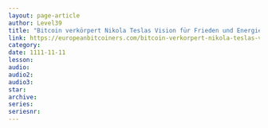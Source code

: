 ```yaml
---
layout: page-article
author: Level39
title: "Bitcoin verkörpert Nikola Teslas Vision für Frieden und Energieüberfluss"
link: https://europeanbitcoiners.com/bitcoin-verkorpert-nikola-teslas-vision-fur-frieden-und-energieuberfluss/
category: 
date: 1111-11-11
lesson: 
audio: 
audio2: 
audio3: 
star: 
archive: 
series: 
seriesnr: 
---
```

